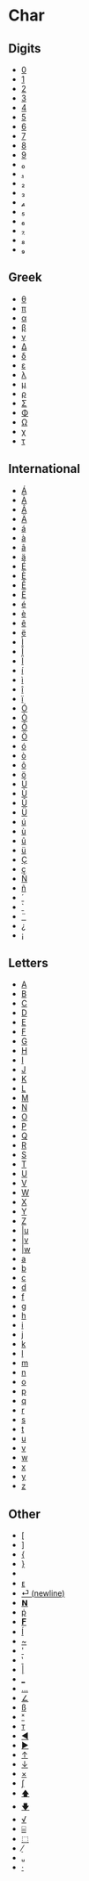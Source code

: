 # Char


## Digits

 * <a href="../tokens/0.md" title="0x30">0</a>
 * <a href="../tokens/1.md" title="0x31">1</a>
 * <a href="../tokens/2.md" title="0x32">2</a>
 * <a href="../tokens/3.md" title="0x33">3</a>
 * <a href="../tokens/4.md" title="0x34">4</a>
 * <a href="../tokens/5.md" title="0x35">5</a>
 * <a href="../tokens/6.md" title="0x36">6</a>
 * <a href="../tokens/7.md" title="0x37">7</a>
 * <a href="../tokens/8.md" title="0x38">8</a>
 * <a href="../tokens/9.md" title="0x39">9</a>
 * <a href="../tokens/₀.md" title="0xBBE0">₀</a>
 * <a href="../tokens/₁.md" title="0xBBE1">₁</a>
 * <a href="../tokens/₂.md" title="0xBBE2">₂</a>
 * <a href="../tokens/₃.md" title="0xBBE3">₃</a>
 * <a href="../tokens/₄.md" title="0xBBE4">₄</a>
 * <a href="../tokens/₅.md" title="0xBBE5">₅</a>
 * <a href="../tokens/₆.md" title="0xBBE6">₆</a>
 * <a href="../tokens/₇.md" title="0xBBE7">₇</a>
 * <a href="../tokens/₈.md" title="0xBBE8">₈</a>
 * <a href="../tokens/₉.md" title="0xBBE9">₉</a>

## Greek

 * <a href="../tokens/θ.md" title="0x5B">θ</a>
 * <a href="../tokens/π.md" title="0xAC">π</a>
 * <a href="../tokens/α.md" title="0xBB9F">α</a>
 * <a href="../tokens/β.md" title="0xBBA0">β</a>
 * <a href="../tokens/γ.md" title="0xBBA1">γ</a>
 * <a href="../tokens/Δ.md" title="0xBBA2">Δ</a>
 * <a href="../tokens/δ_(BBA3).md" title="0xBBA3">δ</a>
 * <a href="../tokens/ε.md" title="0xBBA4">ε</a>
 * <a href="../tokens/λ.md" title="0xBBA5">λ</a>
 * <a href="../tokens/μ.md" title="0xBBA6">μ</a>
 * <a href="../tokens/ρ.md" title="0xBBA8">ρ</a>
 * <a href="../tokens/Σ.md" title="0xBBA9">Σ</a>
 * <a href="../tokens/Φ.md" title="0xBBAB">Φ</a>
 * <a href="../tokens/Ω.md" title="0xBBAC">Ω</a>
 * <a href="../tokens/χ.md" title="0xBBAE">χ</a>
 * <a href="../tokens/τ.md" title="0xBBCC">τ</a>

## International

 * <a href="../tokens/Á.md" title="0xBB6E">Á</a>
 * <a href="../tokens/À.md" title="0xBB6F">À</a>
 * <a href="../tokens/Â.md" title="0xBB70">Â</a>
 * <a href="../tokens/Ä.md" title="0xBB71">Ä</a>
 * <a href="../tokens/á_(BB72).md" title="0xBB72">á</a>
 * <a href="../tokens/à_(BB73).md" title="0xBB73">à</a>
 * <a href="../tokens/â_(BB74).md" title="0xBB74">â</a>
 * <a href="../tokens/ä_(BB75).md" title="0xBB75">ä</a>
 * <a href="../tokens/É.md" title="0xBB76">É</a>
 * <a href="../tokens/È.md" title="0xBB77">È</a>
 * <a href="../tokens/Ê.md" title="0xBB78">Ê</a>
 * <a href="../tokens/Ë.md" title="0xBB79">Ë</a>
 * <a href="../tokens/é_(BB7A).md" title="0xBB7A">é</a>
 * <a href="../tokens/è_(BB7B).md" title="0xBB7B">è</a>
 * <a href="../tokens/ê_(BB7C).md" title="0xBB7C">ê</a>
 * <a href="../tokens/ë_(BB7D).md" title="0xBB7D">ë</a>
 * <a href="../tokens/Ì.md" title="0xBB7F">Ì</a>
 * <a href="../tokens/Î.md" title="0xBB80">Î</a>
 * <a href="../tokens/Ï.md" title="0xBB81">Ï</a>
 * <a href="../tokens/í.md" title="0xBB82">í</a>
 * <a href="../tokens/ì_(BB83).md" title="0xBB83">ì</a>
 * <a href="../tokens/î_(BB84).md" title="0xBB84">î</a>
 * <a href="../tokens/ï_(BB85).md" title="0xBB85">ï</a>
 * <a href="../tokens/Ó.md" title="0xBB86">Ó</a>
 * <a href="../tokens/Ò.md" title="0xBB87">Ò</a>
 * <a href="../tokens/Ô.md" title="0xBB88">Ô</a>
 * <a href="../tokens/Ö.md" title="0xBB89">Ö</a>
 * <a href="../tokens/ó_(BB8A).md" title="0xBB8A">ó</a>
 * <a href="../tokens/ò_(BB8B).md" title="0xBB8B">ò</a>
 * <a href="../tokens/ô_(BB8C).md" title="0xBB8C">ô</a>
 * <a href="../tokens/ö_(BB8D).md" title="0xBB8D">ö</a>
 * <a href="../tokens/Ú.md" title="0xBB8E">Ú</a>
 * <a href="../tokens/Ù.md" title="0xBB8F">Ù</a>
 * <a href="../tokens/Û.md" title="0xBB90">Û</a>
 * <a href="../tokens/Ü.md" title="0xBB91">Ü</a>
 * <a href="../tokens/ú_(BB92).md" title="0xBB92">ú</a>
 * <a href="../tokens/ù_(BB93).md" title="0xBB93">ù</a>
 * <a href="../tokens/û_(BB94).md" title="0xBB94">û</a>
 * <a href="../tokens/ü_(BB95).md" title="0xBB95">ü</a>
 * <a href="../tokens/Ç.md" title="0xBB96">Ç</a>
 * <a href="../tokens/ç_(BB97).md" title="0xBB97">ç</a>
 * <a href="../tokens/Ñ.md" title="0xBB98">Ñ</a>
 * <a href="../tokens/ñ_(BB99).md" title="0xBB99">ñ</a>
 * <a href="../tokens/´.md" title="0xBB9A">´</a>
 * <a href="../tokens/`.md" title="0xBB9B">`</a>
 * <a href="../tokens/¨.md" title="0xBB9C">¨</a>
 * <a href="../tokens/¿.md" title="0xBB9D">¿</a>
 * <a href="../tokens/¡.md" title="0xBB9E">¡</a>

## Letters

 * <a href="../tokens/A.md" title="0x41">A</a>
 * <a href="../tokens/B.md" title="0x42">B</a>
 * <a href="../tokens/C.md" title="0x43">C</a>
 * <a href="../tokens/D.md" title="0x44">D</a>
 * <a href="../tokens/E.md" title="0x45">E</a>
 * <a href="../tokens/F.md" title="0x46">F</a>
 * <a href="../tokens/G.md" title="0x47">G</a>
 * <a href="../tokens/H.md" title="0x48">H</a>
 * <a href="../tokens/I.md" title="0x49">I</a>
 * <a href="../tokens/J.md" title="0x4A">J</a>
 * <a href="../tokens/K.md" title="0x4B">K</a>
 * <a href="../tokens/L.md" title="0x4C">L</a>
 * <a href="../tokens/M.md" title="0x4D">M</a>
 * <a href="../tokens/N.md" title="0x4E">N</a>
 * <a href="../tokens/O.md" title="0x4F">O</a>
 * <a href="../tokens/P.md" title="0x50">P</a>
 * <a href="../tokens/Q.md" title="0x51">Q</a>
 * <a href="../tokens/R.md" title="0x52">R</a>
 * <a href="../tokens/S.md" title="0x53">S</a>
 * <a href="../tokens/T.md" title="0x54">T</a>
 * <a href="../tokens/U.md" title="0x55">U</a>
 * <a href="../tokens/V.md" title="0x56">V</a>
 * <a href="../tokens/W.md" title="0x57">W</a>
 * <a href="../tokens/X.md" title="0x58">X</a>
 * <a href="../tokens/Y.md" title="0x59">Y</a>
 * <a href="../tokens/Z.md" title="0x5A">Z</a>
 * <a href="../tokens/u_(char).md" title="0x5E80">|u</a>
 * <a href="../tokens/v_(char).md" title="0x5E81">|v</a>
 * <a href="../tokens/w_(char).md" title="0x5E82">|w</a>
 * <a href="../tokens/a_(BBB0).md" title="0xBBB0">a</a>
 * <a href="../tokens/b_(BBB1).md" title="0xBBB1">b</a>
 * <a href="../tokens/c_(BBB2).md" title="0xBBB2">c</a>
 * <a href="../tokens/d_(BBB3).md" title="0xBBB3">d</a>
 * <a href="../tokens/f_(BBB5).md" title="0xBBB5">f</a>
 * <a href="../tokens/g_(BBB6).md" title="0xBBB6">g</a>
 * <a href="../tokens/h_(BBB7).md" title="0xBBB7">h</a>
 * <a href="../tokens/i_(BBB8).md" title="0xBBB8">i</a>
 * <a href="../tokens/j_(BBB9).md" title="0xBBB9">j</a>
 * <a href="../tokens/k_(BBBA).md" title="0xBBBA">k</a>
 * <a href="../tokens/l_(BBBC).md" title="0xBBBC">l</a>
 * <a href="../tokens/m_(BBBD).md" title="0xBBBD">m</a>
 * <a href="../tokens/n_(BBBE).md" title="0xBBBE">n</a>
 * <a href="../tokens/o_(BBBF).md" title="0xBBBF">o</a>
 * <a href="../tokens/p_(BBC0).md" title="0xBBC0">p</a>
 * <a href="../tokens/q_(BBC1).md" title="0xBBC1">q</a>
 * <a href="../tokens/r_(BBC2).md" title="0xBBC2">r</a>
 * <a href="../tokens/s_(BBC3).md" title="0xBBC3">s</a>
 * <a href="../tokens/t_(BBC4).md" title="0xBBC4">t</a>
 * <a href="../tokens/u_(BBC5).md" title="0xBBC5">u</a>
 * <a href="../tokens/v_(BBC6).md" title="0xBBC6">v</a>
 * <a href="../tokens/w_(BBC7).md" title="0xBBC7">w</a>
 * <a href="../tokens/x_(BBC8).md" title="0xBBC8">x</a>
 * <a href="../tokens/y_(BBC9).md" title="0xBBC9">y</a>
 * <a href="../tokens/z_(BBCA).md" title="0xBBCA">z</a>

## Other

 * <a href="../tokens/[.md" title="0x06">[</a>
 * <a href="../tokens/].md" title="0x07">]</a>
 * <a href="../tokens/{.md" title="0x08">{</a>
 * <a href="../tokens/}.md" title="0x09">}</a>
 * <a href="../tokens/0x29.md" title="0x29"> </a>
 * <a href="../tokens/ᴇ.md" title="0x3B">ᴇ</a>
 * <a href="../tokens/⏎ (newline).md" title="0x3F">⏎ (newline)</a>
 * <a href="../tokens/𝗡.md" title="0x632B">𝗡</a>
 * <a href="../tokens/ṗ.md" title="0xBBAD">ṗ</a>
 * <a href="../tokens/𝐅.md" title="0xBBAF">𝐅</a>
 * <a href="../tokens/Í.md" title="0xBBCD">Í</a>
 * <a href="../tokens/~.md" title="0xBBCF">~</a>
 * <a href="../tokens/'_(BBD0).md" title="0xBBD0">'</a>
 * <a href="../tokens/‛.md" title="0xBBD5">‛</a>
 * <a href="../tokens/(pipe_symbol).md" title="0xBBD8">|</a>
 * <a href="../tokens/_.md" title="0xBBD9">_</a>
 * <a href="../tokens/….md" title="0xBBDB">…</a>
 * <a href="../tokens/∠.md" title="0xBBDC">∠</a>
 * <a href="../tokens/ß.md" title="0xBBDD">ß</a>
 * <a href="../tokens/ˣ.md" title="0xBBDE">ˣ</a>
 * <a href="../tokens/ᴛ.md" title="0xBBDF">ᴛ</a>
 * <a href="../tokens/◄.md" title="0xBBEB">◄</a>
 * <a href="../tokens/►.md" title="0xBBEC">►</a>
 * <a href="../tokens/↑.md" title="0xBBED">↑</a>
 * <a href="../tokens/↓.md" title="0xBBEE">↓</a>
 * <a href="../tokens/×.md" title="0xBBF0">×</a>
 * <a href="../tokens/∫.md" title="0xBBF1">∫</a>
 * <a href="../tokens/🡅.md" title="0xBBF2">🡅</a>
 * <a href="../tokens/🡇.md" title="0xBBF3">🡇</a>
 * <a href="../tokens/√.md" title="0xBBF4">√</a>
 * <a href="../tokens/⌸.md" title="0xBBF5">⌸</a>
 * <a href="../tokens/⬚.md" title="0xEF1E">⬚</a>
 * <a href="../tokens/⁄.md" title="0xEF2E">⁄</a>
 * <a href="../tokens/ᵤ.md" title="0xEF2F">ᵤ</a>
 * <a href="../tokens/·_(EF73).md" title="0xEF73">·</a>

